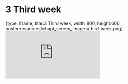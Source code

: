 # 3 Third week
 
{type: iframe, title:3 Third week, width:800, height:600, poster:resources/chapt_screen_images/third-week.png}
![](https://b7m.github.io/Product/no_toc/third-week.html)
 

 
